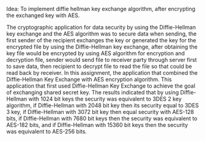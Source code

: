 Idea:
To implement diffie hellman key exchange algorithm, after encrypting the exchanged key with AES.

The cryptographic application for data security by using the Diffie-Hellman key exchange and the AES algorithm was to secure data when sending, the first sender of the
recipient exchanges the key or generated the key for the encrypted file by using the Diffie-Hellman key exchange, after obtaining the key file would be encrypted by 
using AES algorithm for encryption and decryption file, sender would send file to receiver party through server first to save data, then recipient to decrypt file to 
read the file so that could be read back by receiver. In this assignment, the application that combined the Diffie-Hellman Key Exchange with AES encryption algorithm. 
This application that first used Diffie-Hellman Key Exchange to achieve the goal of exchanging shared secret key. The results indicated that by using Diffie-Hellman with 
1024 bit keys the security was equivalent to 3DES 2 key algorithm, if Diffie-Hellman with 2048 bit key then its security equal to 3DES 3 key, if Diffie-Hellman with 
3072 bit key then equal security with AES-128 bits, if Diffie-Hellman with 7680 bit keys then the security was equivalent to AES-182 bits, and if Diffie-Hellman with
15360 bit keys then the security was equivalent to AES-256 bits.
